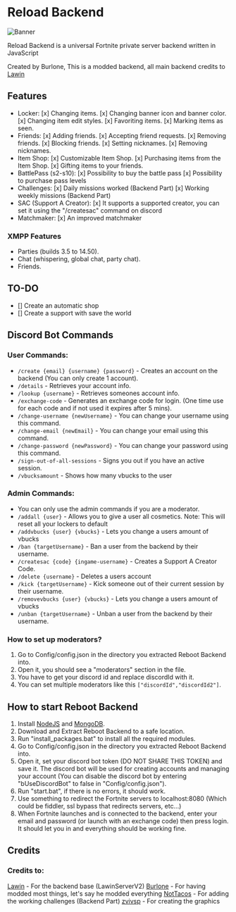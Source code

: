 # Reload Backend

![Banner](https://imgur.com/a/mjh8D4B)

Reload Backend is a universal Fortnite private server backend written in JavaScript

Created by Burlone, This is a modded backend, all main backend credits to [Lawin](https://github.com/Lawin0129)

## Features
- Locker:
    [x] Changing items.
    [x] Changing banner icon and banner color.
    [x] Changing item edit styles.
    [x] Favoriting items.
    [x] Marking items as seen.
- Friends:
    [x] Adding friends.
    [x] Accepting friend requests.
    [x] Removing friends.
    [x] Blocking friends.
    [x] Setting nicknames.
    [x] Removing nicknames.
- Item Shop:
    [x] Customizable Item Shop.
    [x] Purchasing items from the Item Shop.
    [x] Gifting items to your friends.
- BattlePass (s2-s10):
    [x] Possibility to buy the battle pass
    [x] Possibility to purchase pass levels
- Challenges:
    [x] Daily missions worked (Backend Part)
    [x] Working weekly missions (Backend Part)
- SAC (Support A Creator):
    [x] It supports a supported creator, you can set it using the "/createsac" command on discord
- Matchmaker:
    [x] An improved matchmaker
### XMPP Features
- Parties (builds 3.5 to 14.50).
- Chat (whispering, global chat, party chat).
- Friends.

## TO-DO
- [] Create an automatic shop
- [] Create a support with save the world

## Discord Bot Commands
### User Commands:
- `/create {email} {username} {password}` - Creates an account on the backend (You can only create 1 account).
- `/details` - Retrieves your account info.
- `/lookup {username}` - Retrieves someones account info.
- `/exchange-code` - Generates an exchange code for login. (One time use for each code and if not used it expires after 5 mins).
- `/change-username {newUsername}` - You can change your username using this command.
- `/change-email {newEmail}` - You can change your email using this command.
- `/change-password {newPassword}` - You can change your password using this command.
- `/sign-out-of-all-sessions` - Signs you out if you have an active session.
- `/vbucksamount` - Shows how many vbucks to the user
### Admin Commands:
- You can only use the admin commands if you are a moderator.
- `/addall {user}` - Allows you to give a user all cosmetics. Note: This will reset all your lockers to default
- `/addvbucks {user} {vbucks}` - Lets you change a users amount of vbucks
- `/ban {targetUsername}` - Ban a user from the backend by their username.
- `/createsac {code} {ingame-username}` - Creates a Support A Creator Code.
- `/delete {username}` - Deletes a users account
- `/kick {targetUsername}` - Kick someone out of their current session by their username.
- `/removevbucks {user} {vbucks}` - Lets you change a users amount of vbucks
- `/unban {targetUsername}` - Unban a user from the backend by their username.
### How to set up moderators?
1) Go to Config/config.json in the directory you extracted Reboot Backend into.
2) Open it, you should see a "moderators" section in the file.
3) You have to get your discord id and replace discordId with it.
4) You can set multiple moderators like this `["discordId","discordId2"]`.

## How to start Reboot Backend
1) Install [NodeJS](https://nodejs.org/en/) and [MongoDB](https://www.mongodb.com/try/download/community).
2) Download and Extract Reboot Backend to a safe location.
3) Run "install_packages.bat" to install all the required modules.
4) Go to Config/config.json in the directory you extracted Reboot Backend into.
5) Open it, set your discord bot token (DO NOT SHARE THIS TOKEN) and save it. The discord bot will be used for creating accounts and managing your account (You can disable the discord bot by entering "bUseDiscordBot" to false in "Config/config.json").
6) Run "start.bat", if there is no errors, it should work.
7) Use something to redirect the Fortnite servers to localhost:8080 (Which could be fiddler, ssl bypass that redirects servers, etc...)
8) When Fortnite launches and is connected to the backend, enter your email and password (or launch with an exchange code) then press login. It should let you in and everything should be working fine.

## Credits
### Credits to:
[Lawin](https://github.com/Lawin0129) - For the backend base (LawinServerV2)
[Burlone](https://github.com/burlone0) - For having modded most things, let's say he modded everything
[NotTacos](https://github.com/PhysicalDrive) - For adding the working challenges (Backend Part)
[zvivsp](https://github.com/zvivsp) - For creating the graphics